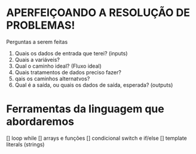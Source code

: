 # APERFEIÇOANDO A RESOLUÇÃO DE PROBLEMAS!

Perguntas a serem feitas

1. Quais os dados de entrada que terei? (inputs)
2. Quais a variáveis?
3. Qual o caminho ideal? (Fluxo ideal)
4. Quais tratamentos de dados preciso fazer? 
5. qais os caminhos alternatvos?
6. Qual é a saída, ou quais os dados de saída, esperada? (outputs)


# Ferramentas da linguagem que abordaremos 

[] loop while
[] arrays e funções 
[] condicional switch e if/else
[] template literals (strings)
